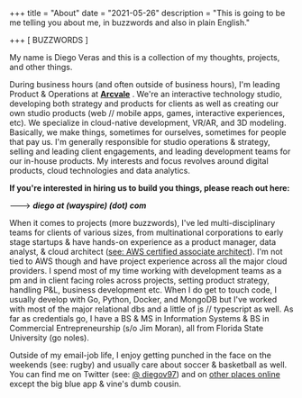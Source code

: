+++
title = "About"
date = "2021-05-26"
description = "This is going to be me telling you about me, in buzzwords and also in plain English."

+++
[ BUZZWORDS ]


My name is Diego Veras and this is a collection of my thoughts, projects, and other things.

During business hours (and often outside of business hours), I'm leading Product & Operations at [**Arcvale**](https://arcvale.com/) . We're an interactive technology studio, developing both strategy and products for clients as well as creating our own studio products (web // mobile apps, games, interactive experiences, etc). We specialize in cloud-native development, VR/AR, and 3D modeling. Basically, we make things, sometimes for ourselves, sometimes for people that pay us. I'm generally responsible for studio operations & strategy, selling and leading client engagements, and leading development teams for our in-house products. My interests and focus revolves around digital products, cloud technologies and data analytics. 

**If you're interested in hiring us to build you things, please reach out here:**

---> ***diego at (wayspire) (dot) com***



When it comes to projects (more buzzwords), I've led multi-disciplinary teams for clients of various sizes, from multinational corporations to early stage startups & have hands-on experience as a product manager, data analyst, & cloud architect ([see: AWS certified associate architect](https://www.linkedin.com/in/diego-veras/details/certifications/)). I'm not tied to AWS though and have project experience across all the major cloud providers. I spend most of my time working with development teams as a pm and in client facing roles across projects, setting product strategy, handling P&L, business development etc. When I do get to touch code, I usually develop with Go, Python, Docker, and MongoDB but I've worked with most of the major relational dbs and a little of js // typescript as well. As far as credentials go, I have a BS & MS in Information Systems & BS in Commercial Entrepreneurship (s/o Jim Moran), all from Florida State University (go noles). 

Outside of my email-job life, I enjoy getting punched in the face on the weekends (see: rugby) and usually care about soccer & basketball as well. You can find me on Twitter (see: [@ diegov97](https://twitter.com/diegov97)) and on [other places online](https://dverasc.github.io/showcase/socials/) except the big blue app & vine's dumb cousin.
